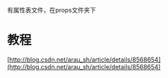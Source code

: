 有属性表文件，在props文件夹下

教程
====
[http://blog.csdn.net/arau_sh/article/details/8568654](http://blog.csdn.net/arau_sh/article/details/8568654)

